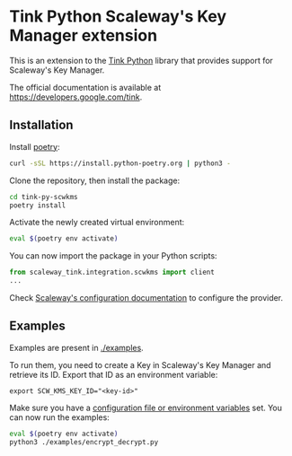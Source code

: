 # Tink Python Scaleway's Key Manager extension

This is an extension to the [Tink Python](https://github.com/tink-crypto/tink-py) library that
provides support for Scaleway's Key Manager.

The official documentation is available at https://developers.google.com/tink.

## Installation

Install [poetry](https://python-poetry.org/docs/#installation):
```sh
curl -sSL https://install.python-poetry.org | python3 -
```

Clone the repository, then install the package:
```sh
cd tink-py-scwkms
poetry install
```

Activate the newly created virtual environment:
```sh
eval $(poetry env activate)
```

You can now import the package in your Python scripts:
```python
from scaleway_tink.integration.scwkms import client
...
```

Check
[Scaleway's configuration documentation](https://www.scaleway.com/en/docs/developer-tools/scaleway-cli/reference-content/scaleway-configuration-file/)
to configure the provider.

## Examples

Examples are present in [./examples](./examples).

To run them, you need to create a Key in Scaleway's Key Manager and retrieve its ID. Export that ID
as an environment variable:
```
export SCW_KMS_KEY_ID="<key-id>"
```

Make sure you have a
[configuration file or environment variables](https://www.scaleway.com/en/docs/developer-tools/scaleway-cli/reference-content/scaleway-configuration-file/)
set. You can now run the examples:
```sh
eval $(poetry env activate)
python3 ./examples/encrypt_decrypt.py
```
